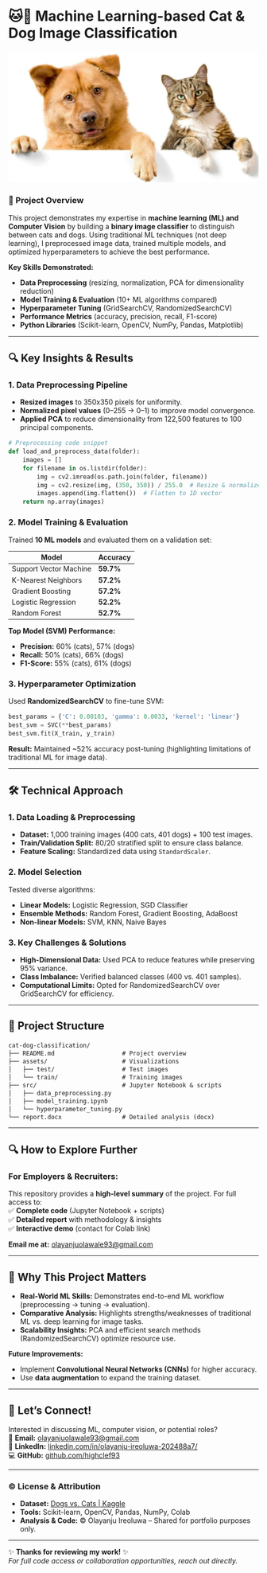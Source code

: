 # **🐱🐶 Machine Learning-based Cat & Dog Image Classification**  

![Project Header Image](assets/cover.jpg)

### **📌 Project Overview**  
This project demonstrates my expertise in **machine learning (ML) and Computer Vision** by building a **binary image classifier** to distinguish between cats and dogs. Using traditional ML techniques (not deep learning), I preprocessed image data, trained multiple models, and optimized hyperparameters to achieve the best performance.  

**Key Skills Demonstrated:**  
- **Data Preprocessing** (resizing, normalization, PCA for dimensionality reduction)  
- **Model Training & Evaluation** (10+ ML algorithms compared)  
- **Hyperparameter Tuning** (GridSearchCV, RandomizedSearchCV)  
- **Performance Metrics** (accuracy, precision, recall, F1-score)  
- **Python Libraries** (Scikit-learn, OpenCV, NumPy, Pandas, Matplotlib)  

---

## **🔍 Key Insights & Results**  
### **1. Data Preprocessing Pipeline**  
- **Resized images** to 350x350 pixels for uniformity.  
- **Normalized pixel values** (0–255 → 0–1) to improve model convergence.  
- **Applied PCA** to reduce dimensionality from 122,500 features to 100 principal components.  

```python
# Preprocessing code snippet  
def load_and_preprocess_data(folder):  
    images = []  
    for filename in os.listdir(folder):  
        img = cv2.imread(os.path.join(folder, filename))  
        img = cv2.resize(img, (350, 350)) / 255.0  # Resize & normalize  
        images.append(img.flatten())  # Flatten to 1D vector  
    return np.array(images)  
```  

### **2. Model Training & Evaluation**  
Trained **10 ML models** and evaluated them on a validation set:  

| **Model**               | **Accuracy**|  
|-------------------------|-------------|  
| Support Vector Machine  | **59.7%**   |  
| K-Nearest Neighbors     | **57.2%**   |  
| Gradient Boosting       | **57.2%**   |  
| Logistic Regression     | **52.2%**   |  
| Random Forest           | **52.7%**   |  

**Top Model (SVM) Performance:**  
- **Precision:** 60% (cats), 57% (dogs)  
- **Recall:** 50% (cats), 66% (dogs)  
- **F1-Score:** 55% (cats), 61% (dogs)  

### **3. Hyperparameter Optimization**  
Used **RandomizedSearchCV** to fine-tune SVM:  
```python
best_params = {'C': 0.00103, 'gamma': 0.0033, 'kernel': 'linear'}  
best_svm = SVC(**best_params)  
best_svm.fit(X_train, y_train)  
```  
**Result:** Maintained ~52% accuracy post-tuning (highlighting limitations of traditional ML for image data).  

---

## **🛠️ Technical Approach**  
### **1. Data Loading & Preprocessing**  
- **Dataset:** 1,000 training images (400 cats, 401 dogs) + 100 test images.  
- **Train/Validation Split:** 80/20 stratified split to ensure class balance.  
- **Feature Scaling:** Standardized data using `StandardScaler`.  

### **2. Model Selection**  
Tested diverse algorithms:  
- **Linear Models:** Logistic Regression, SGD Classifier  
- **Ensemble Methods:** Random Forest, Gradient Boosting, AdaBoost  
- **Non-linear Models:** SVM, KNN, Naive Bayes  

### **3. Key Challenges & Solutions**  
- **High-Dimensional Data:** Used PCA to reduce features while preserving 95% variance.  
- **Class Imbalance:** Verified balanced classes (400 vs. 401 samples).  
- **Computational Limits:** Opted for RandomizedSearchCV over GridSearchCV for efficiency.  

---

## **📂 Project Structure**  
```  
cat-dog-classification/  
├── README.md                   # Project overview  
├── assets/                     # Visualizations  
│   ├── test/                   # Test images  
│   └── train/                  # Training images
├── src/                        # Jupyter Notebook & scripts  
│   ├── data_preprocessing.py  
│   ├── model_training.ipynb  
│   └── hyperparameter_tuning.py  
└── report.docx                 # Detailed analysis (docx)  
```  

---

## **🔍 How to Explore Further**  
### **For Employers & Recruiters:**  
This repository provides a **high-level summary** of the project. For full access to:  
✅ **Complete code** (Jupyter Notebook + scripts)  
✅ **Detailed report** with methodology & insights  
✅ **Interactive demo** (contact for Colab link)  

**Email me at:** [olayanjuolawale93@gmail.com](mailto:olayanjuolawale93@gmail.com)
<!-- **Subject:** *"Request: Cat/Dog Classifier Code Access – [Your Company]"*   -->

---

## **🚀 Why This Project Matters**  
- **Real-World ML Skills:** Demonstrates end-to-end ML workflow (preprocessing → tuning → evaluation).  
- **Comparative Analysis:** Highlights strengths/weaknesses of traditional ML vs. deep learning for image tasks.  
- **Scalability Insights:** PCA and efficient search methods (RandomizedSearchCV) optimize resource use.  

**Future Improvements:**  
- Implement **Convolutional Neural Networks (CNNs)** for higher accuracy.  
- Use **data augmentation** to expand the training dataset.  

---

## **📩 Let’s Connect!**  
Interested in discussing ML, computer vision, or potential roles?  
📧 **Email:** [olayanjuolawale93@gmail.com](mailto:olayanjuolawale93@gmail.com)  
🔗 **LinkedIn:** [linkedin.com/in/olayanju-ireoluwa-202488a7/](https://linkedin.com/in/olayanju-ireoluwa-202488a7/)  
💻 **GitHub:** [github.com/highclef93](https://github.com/highclef93) 

---

### **© License & Attribution**  
- **Dataset:** [Dogs vs. Cats | Kaggle](https://www.kaggle.com/c/dogs-vs-cats/data)  
- **Tools:** Scikit-learn, OpenCV, Pandas, NumPy, Colab 
- **Analysis & Code:** © Olayanju Ireoluwa – Shared for portfolio purposes only.  

--- 

✨ **Thanks for reviewing my work!** ✨  
*For full code access or collaboration opportunities, reach out directly.*